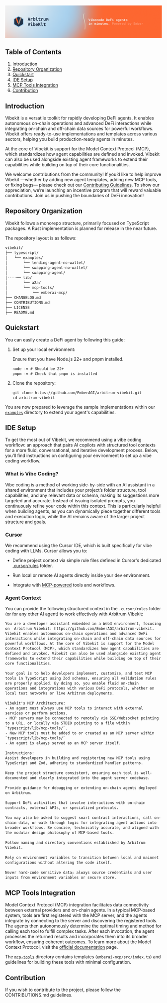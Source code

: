 ![Graphic](img/Graphic.png)

## Table of Contents

1.  [Introduction](#introduction)
2.  [Repository Organization](#repository-organization)
3.  [Quickstart](#quickstart)
4.  [IDE Setup](#ide-setup)
5.  [MCP Tools Integration](#mcp-tools-integration)
6.  [Contribution](#contribution)

## Introduction

Vibekit is a versatile toolkit for rapidly developing DeFi agents. It enables autonomous on-chain operations and advanced DeFi interactions while integrating on-chain and off-chain data sources for powerful workflows. Vibekit offers ready-to-use implementations and templates across various sectors, helping you build production-ready agents in minutes.

At the core of Vibekit is support for the Model Context Protocol (MCP), which standardizes how agent capabilities are defined and invoked. Vibekit can also be used alongside existing agent frameworks to extend their capabilities while building on top of their core functionalities.

We welcome contributions from the community! If you’d like to help improve Vibekit —whether by adding new agent templates, adding new MCP tools, or fixing bugs— please check out our [Contributing Guidelines](https://github.com/EmberAGI/arbitrum-vibekit/blob/main/CONTRIBUTIONS.md). To show our appreciation, we’re launching an incentive program that will reward valuable contributions. Join us in pushing the boundaries of DeFi innovation!

## Repository Organization

Vibekit follows a monorepo structure, primarily focused on TypeScript packages. A Rust implementation is planned for release in the near future.

The repository layout is as follows:

```
vibekit/
├── typescript/
│   └── examples/
│       └── lending-agent-no-wallet/
│       └── swapping-agent-no-wallet/
│       └── swapping-agent/
│----── lib/
│       └── a2a/
│       └── mcp-tools/
│           └── emberai-mcp/
├── CHANGELOG.md
├── CONTRIBUTIONS.md
├── LICENSE
├── README.md
```

## Quickstart

You can easily create a DeFi agent by following this guide:

1. Set up your local environment:

   Ensure that you have Node.js 22+ and pnpm installed.

   ```
   node -v # Should be 22+
   pnpm -v # Check that pnpm is installed
   ```

2. Clone the repository:
   ```
   git clone https://github.com/EmberAGI/arbitrum-vibekit.git
   cd arbitrum-vibekit
   ```

You are now prepared to leverage the sample implementations within our [`examples`](https://github.com/EmberAGI/arbitrum-vibekit/tree/main/typescript/examples) directory to extend your agent's capabilities.

## IDE Setup

To get the most out of Vibekit, we recommend using a vibe coding workflow: an approach that pairs AI copilots with structured tool contexts for a more fluid, conversational, and iterative development process. Below, you’ll find instructions on configuring your environment to set up a vibe coding workflow.

### What is Vibe Coding?

Vibe coding is a method of working side-by-side with an AI assistant in a shared environment that includes your project’s folder structure, tool capabilities, and any relevant data or schema, making its suggestions more targeted and accurate. Instead of issuing isolated prompts, you continuously refine your code within this context. This is particularly helpful when building agents, as you can dynamically piece together different tools and execution logic, while the AI remains aware of the larger project structure and goals.

### Cursor

We recommend using the Cursor IDE, which is built specifically for vibe coding with LLMs. Cursor allows you to:

- Define project context via simple rule files defined in Cursor's dedicated [.cursor/rules](https://docs.cursor.com/context/rules) folder.

- Run local or remote AI agents directly inside your dev environment.

- Integrate with [MCP-powered](https://docs.cursor.com/context/model-context-protocol) tools and workflows.

### Agent Context

You can provide the following structured context in the `.cursor/rules` folder (or for any other AI agent) to work effectively with Arbitrum Vibekit:

```
You are a developer assistant embedded in a Web3 environment, focusing on  Arbitrum Vibekit: https://github.com/EmberAGI/arbitrum-vibekit. Vibekit enables autonomous on-chain operations and advanced DeFi interactions while integrating on-chain and off-chain data sources for powerful workflows. At the core of Vibekit is support for the Model Context Protocol (MCP), which standardizes how agent capabilities are defined and invoked. Vibekit can also be used alongside existing agent frameworks to extend their capabilities while building on top of their core functionalities.

Your goal is to help developers implement, customize, and test MCP tools in TypeScript using Zod schemas, ensuring all validation rules are properly applied. By doing so, you enable fluid on-chain operations and integrations with various DeFi protocols, whether on local test networks or live Arbitrum deployments.

Vibekit's MCP Architecture:
- An agent must always use MCP tools to interact with external services or perform actions.
- MCP servers may be connected to remotely via SSE/Websocket pointing to a URL, or locally via STDIO pointing to a file within `typescript/lib/mcp-tools/`.
- New MCP tools must be added to or created as an MCP server within `typescript/lib/mcp-tools/`
- An agent is always served as an MCP server itself.

Instructions:
Assist developers in building and registering new MCP tools using TypeScript and Zod, adhering to standardized handler patterns.

Keep the project structure consistent, ensuring each tool is well-documented and clearly integrated into the agent server codebase.

Provide guidance for debugging or extending on-chain agents deployed on Arbitrum.

Support DeFi activities that involve interactions with on-chain contracts, external APIs, or specialized protocols.

You may also be asked to suggest smart contract interactions, call on-chain data, or walk through logic for integrating agent actions into broader workflows. Be concise, technically accurate, and aligned with the modular design philosophy of MCP-based tools.

Follow naming and directory conventions established by Arbitrum Vibekit.

Rely on environment variables to transition between local and mainnet configurations without altering the code itself.

Never hard‑code sensitive data; always source credentials and user inputs from environment variables or secure store.
```

## MCP Tools Integration

Model Context Protocol (MCP) integration facilitates data connectivity between external providers and on-chain agents. In a typical MCP‑based system, tools are first registered with the MCP server, and the agents integrate by connecting to the server and discovering the registered tools. The agents then autonomously determine the optimal timing and method for calling each tool to fulfill complex tasks. After each invocation, the agent processes the returned results and incorporates them into its broader workflow, ensuring coherent outcomes. To learn more about the Model Context Protocol, visit the [official documentation](https://modelcontextprotocol.io/introduction) page.

The [`mcp-tools`](https://github.com/EmberAGI/arbitrum-vibekit/tree/main/typescript/lib/mcp-tools) directory contains templates (`emberai-mcp/src/index.ts`) and guidelines for building these tools with minimal configuration.

## Contribution

If you wish to contribute to the project, please follow the CONTRIBUTIONS.md guidelines.
